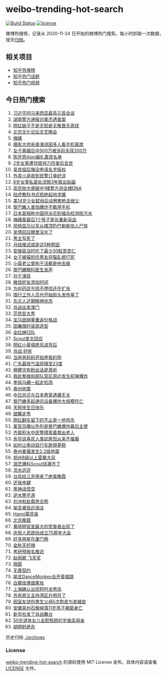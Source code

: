 # weibo-trending-hot-search

[![Build Status](https://github.com/justjavac/weibo-trending-hot-search/workflows/ci/badge.svg?branch=master)](https://github.com/justjavac/weibo-trending-hot-search/actions)
[![license](https://img.shields.io/github/license/justjavac/weibo-trending-hot-search)](https://github.com/justjavac/weibo-trending-hot-search/blob/master/LICENSE)

微博热搜榜，记录从 2020-11-24 日开始的微博热门搜索。每小时抓取一次数据，按天[归档](./archives)。

## 相关项目

- [知乎热搜榜](https://github.com/justjavac/zhihu-trending-top-search)
- [知乎热门话题](https://github.com/justjavac/zhihu-trending-hot-questions)
- [知乎热门视频](https://github.com/justjavac/zhihu-trending-hot-video)

## 今日热门搜索

<!-- BEGIN -->
<!-- 最后更新时间 Sat Sep 21 2024 07:11:33 GMT+0800 (China Standard Time) -->

1. [习近平同马来西亚最高元首会谈](https://s.weibo.com//weibo?q=%23%E4%B9%A0%E8%BF%91%E5%B9%B3%E5%90%8C%E9%A9%AC%E6%9D%A5%E8%A5%BF%E4%BA%9A%E6%9C%80%E9%AB%98%E5%85%83%E9%A6%96%E4%BC%9A%E8%B0%88%23&Refer=new_time)
1. [湖南警方通报刘某杰遇害案](https://s.weibo.com//weibo?q=%E6%B9%96%E5%8D%97%E8%AD%A6%E6%96%B9%E9%80%9A%E6%8A%A5%E5%88%98%E6%9F%90%E6%9D%B0%E9%81%87%E5%AE%B3%E6%A1%88&t=31&band_rank=10&Refer=top)
1. [网红娟子不是无知是无敬畏无底线](https://s.weibo.com//weibo?q=%23%E7%BD%91%E7%BA%A2%E5%A8%9F%E5%AD%90%E4%B8%8D%E6%98%AF%E6%97%A0%E7%9F%A5%E6%98%AF%E6%97%A0%E6%95%AC%E7%95%8F%E6%97%A0%E5%BA%95%E7%BA%BF%23&t=31&band_rank=2&Refer=top)
1. [北京文化论坛文艺晚会](https://s.weibo.com//weibo?q=%23%E5%8C%97%E4%BA%AC%E6%96%87%E5%8C%96%E8%AE%BA%E5%9D%9B%E6%96%87%E8%89%BA%E6%99%9A%E4%BC%9A%23&t=31&band_rank=3&Refer=top)
1. [梅姨](https://s.weibo.com//weibo?q=%E6%A2%85%E5%A7%A8&t=31&band_rank=6&Refer=top)
1. [摄影大师央美演讲因多人看手机离席](https://s.weibo.com//weibo?q=%23%E6%91%84%E5%BD%B1%E5%A4%A7%E5%B8%88%E5%A4%AE%E7%BE%8E%E6%BC%94%E8%AE%B2%E5%9B%A0%E5%A4%9A%E4%BA%BA%E7%9C%8B%E6%89%8B%E6%9C%BA%E7%A6%BB%E5%B8%AD%23&t=31&band_rank=24&Refer=top)
1. [女子离婚后中500万被诉前夫获200万](https://s.weibo.com//weibo?q=%23%E5%A5%B3%E5%AD%90%E7%A6%BB%E5%A9%9A%E5%90%8E%E4%B8%AD500%E4%B8%87%E8%A2%AB%E8%AF%89%E5%89%8D%E5%A4%AB%E8%8E%B7200%E4%B8%87%23&t=31&band_rank=4&Refer=top)
1. [陈乔恩Alan婚礼嘉宾名单](https://s.weibo.com//weibo?q=%23%E9%99%88%E4%B9%94%E6%81%A9Alan%E5%A9%9A%E7%A4%BC%E5%98%89%E5%AE%BE%E5%90%8D%E5%8D%95%23&t=31&band_rank=7&Refer=top)
1. [2岁女童遭邻居持刀伤害后去世](https://s.weibo.com//weibo?q=%232%E5%B2%81%E5%A5%B3%E7%AB%A5%E9%81%AD%E9%82%BB%E5%B1%85%E6%8C%81%E5%88%80%E4%BC%A4%E5%AE%B3%E5%90%8E%E5%8E%BB%E4%B8%96%23&t=31&band_rank=30&Refer=top)
1. [吴彦祖后悔没申请名字版权](https://s.weibo.com//weibo?q=%E5%90%B4%E5%BD%A6%E7%A5%96%E5%90%8E%E6%82%94%E6%B2%A1%E7%94%B3%E8%AF%B7%E5%90%8D%E5%AD%97%E7%89%88%E6%9D%83&t=31&band_rank=9&Refer=top)
1. [外卖小哥收到民警订单好评](https://s.weibo.com//weibo?q=%23%E5%A4%96%E5%8D%96%E5%B0%8F%E5%93%A5%E6%94%B6%E5%88%B0%E6%B0%91%E8%AD%A6%E8%AE%A2%E5%8D%95%E5%A5%BD%E8%AF%84%23&t=31&band_rank=10&Refer=top)
1. [8岁女童私密处流脓3年取出贴画](https://s.weibo.com//weibo?q=%238%E5%B2%81%E5%A5%B3%E7%AB%A5%E7%A7%81%E5%AF%86%E5%A4%84%E6%B5%81%E8%84%933%E5%B9%B4%E5%8F%96%E5%87%BA%E8%B4%B4%E7%94%BB%23&t=31&band_rank=11&Refer=top)
1. [高空抛大便砸中1楼警方测全楼DNA](https://s.weibo.com//weibo?q=%23%E9%AB%98%E7%A9%BA%E6%8A%9B%E5%A4%A7%E4%BE%BF%E7%A0%B8%E4%B8%AD1%E6%A5%BC%E8%AD%A6%E6%96%B9%E6%B5%8B%E5%85%A8%E6%A5%BCDNA%23&t=31&band_rank=1&Refer=top)
1. [陆虎教科书式拒绝起哄求婚](https://s.weibo.com//weibo?q=%E9%99%86%E8%99%8E%E6%95%99%E7%A7%91%E4%B9%A6%E5%BC%8F%E6%8B%92%E7%BB%9D%E8%B5%B7%E5%93%84%E6%B1%82%E5%A9%9A&t=31&band_rank=45&Refer=top)
1. [美14岁少女弑母后设圈套枪击继父](https://s.weibo.com//weibo?q=%23%E7%BE%8E14%E5%B2%81%E5%B0%91%E5%A5%B3%E5%BC%91%E6%AF%8D%E5%90%8E%E8%AE%BE%E5%9C%88%E5%A5%97%E6%9E%AA%E5%87%BB%E7%BB%A7%E7%88%B6%23&t=31&band_rank=11&Refer=top)
1. [黎巴嫩人害怕爆炸不敢用手机](https://s.weibo.com//weibo?q=%23%E9%BB%8E%E5%B7%B4%E5%AB%A9%E4%BA%BA%E5%AE%B3%E6%80%95%E7%88%86%E7%82%B8%E4%B8%8D%E6%95%A2%E7%94%A8%E6%89%8B%E6%9C%BA%23&t=31&band_rank=9&Refer=top)
1. [日本首相称中国将派员到福岛检测核污水](https://s.weibo.com//weibo?q=%23%E6%97%A5%E6%9C%AC%E9%A6%96%E7%9B%B8%E7%A7%B0%E4%B8%AD%E5%9B%BD%E5%B0%86%E6%B4%BE%E5%91%98%E5%88%B0%E7%A6%8F%E5%B2%9B%E6%A3%80%E6%B5%8B%E6%A0%B8%E6%B1%A1%E6%B0%B4%23&t=31&band_rank=16&Refer=top)
1. [梅姨案最后1个孩子家长重新采血](https://s.weibo.com//weibo?q=%23%E6%A2%85%E5%A7%A8%E6%A1%88%E6%9C%80%E5%90%8E1%E4%B8%AA%E5%AD%A9%E5%AD%90%E5%AE%B6%E9%95%BF%E9%87%8D%E6%96%B0%E9%87%87%E8%A1%80%23&t=31&band_rank=13&Refer=top)
1. [视频显示以军从楼顶扔巴勒斯坦人尸体](https://s.weibo.com//weibo?q=%23%E8%A7%86%E9%A2%91%E6%98%BE%E7%A4%BA%E4%BB%A5%E5%86%9B%E4%BB%8E%E6%A5%BC%E9%A1%B6%E6%89%94%E5%B7%B4%E5%8B%92%E6%96%AF%E5%9D%A6%E4%BA%BA%E5%B0%B8%E4%BD%93%23&t=31&band_rank=50&Refer=top)
1. [吴倩回应眼里没光了](https://s.weibo.com//weibo?q=%23%E5%90%B4%E5%80%A9%E5%9B%9E%E5%BA%94%E7%9C%BC%E9%87%8C%E6%B2%A1%E5%85%89%E4%BA%86%23&t=31&band_rank=20&Refer=top)
1. [男主写死了](https://s.weibo.com//weibo?q=%E7%94%B7%E4%B8%BB%E5%86%99%E6%AD%BB%E4%BA%86&t=31&band_rank=2&Refer=top)
1. [月经推迟或是这5种原因](https://s.weibo.com//weibo?q=%23%E6%9C%88%E7%BB%8F%E6%8E%A8%E8%BF%9F%E6%88%96%E6%98%AF%E8%BF%995%E7%A7%8D%E5%8E%9F%E5%9B%A0%23&t=31&band_rank=21&Refer=top)
1. [安陵容当时吃了最少30粒苦杏仁](https://s.weibo.com//weibo?q=%E5%AE%89%E9%99%B5%E5%AE%B9%E5%BD%93%E6%97%B6%E5%90%83%E4%BA%86%E6%9C%80%E5%B0%9130%E7%B2%92%E8%8B%A6%E6%9D%8F%E4%BB%81&t=31&band_rank=17&Refer=top)
1. [女子被猫抓伤男友将猫乱棍打死](https://s.weibo.com//weibo?q=%23%E5%A5%B3%E5%AD%90%E8%A2%AB%E7%8C%AB%E6%8A%93%E4%BC%A4%E7%94%B7%E5%8F%8B%E5%B0%86%E7%8C%AB%E4%B9%B1%E6%A3%8D%E6%89%93%E6%AD%BB%23&t=31&band_rank=21&Refer=top)
1. [小英老公曾称干活都是他去做](https://s.weibo.com//weibo?q=%23%E5%B0%8F%E8%8B%B1%E8%80%81%E5%85%AC%E6%9B%BE%E7%A7%B0%E5%B9%B2%E6%B4%BB%E9%83%BD%E6%98%AF%E4%BB%96%E5%8E%BB%E5%81%9A%23&t=31&band_rank=33&Refer=top)
1. [黎巴嫩眼科医生发声](https://s.weibo.com//weibo?q=%23%E9%BB%8E%E5%B7%B4%E5%AB%A9%E7%9C%BC%E7%A7%91%E5%8C%BB%E7%94%9F%E5%8F%91%E5%A3%B0%23&t=31&band_rank=7&Refer=top)
1. [孙千演技](https://s.weibo.com//weibo?q=%E5%AD%99%E5%8D%83%E6%BC%94%E6%8A%80&t=31&band_rank=12&Refer=top)
1. [微信好友添加时间](https://s.weibo.com//weibo?q=%23%E5%BE%AE%E4%BF%A1%E5%A5%BD%E5%8F%8B%E6%B7%BB%E5%8A%A0%E6%97%B6%E9%97%B4%23&t=31&band_rank=5&Refer=top)
1. [为何药店亏损不停但还在扩张](https://s.weibo.com//weibo?q=%23%E4%B8%BA%E4%BD%95%E8%8D%AF%E5%BA%97%E4%BA%8F%E6%8D%9F%E4%B8%8D%E5%81%9C%E4%BD%86%E8%BF%98%E5%9C%A8%E6%89%A9%E5%BC%A0%23&t=31&band_rank=39&Refer=top)
1. [银行工作人员也开始街头发传单了](https://s.weibo.com//weibo?q=%23%E9%93%B6%E8%A1%8C%E5%B7%A5%E4%BD%9C%E4%BA%BA%E5%91%98%E4%B9%9F%E5%BC%80%E5%A7%8B%E8%A1%97%E5%A4%B4%E5%8F%91%E4%BC%A0%E5%8D%95%E4%BA%86%23&t=31&band_rank=30&Refer=top)
1. [东北人近期精神状态](https://s.weibo.com//weibo?q=%23%E4%B8%9C%E5%8C%97%E4%BA%BA%E8%BF%91%E6%9C%9F%E7%B2%BE%E7%A5%9E%E7%8A%B6%E6%80%81%23&t=31&band_rank=33&Refer=top)
1. [肖战出发澳门](https://s.weibo.com//weibo?q=%23%E8%82%96%E6%88%98%E5%87%BA%E5%8F%91%E6%BE%B3%E9%97%A8%23&t=31&band_rank=47&Refer=top)
1. [范思哲大秀](https://s.weibo.com//weibo?q=%E8%8C%83%E6%80%9D%E5%93%B2%E5%A4%A7%E7%A7%80&t=31&band_rank=36&Refer=top)
1. [宝马因销量重返价格战](https://s.weibo.com//weibo?q=%23%E5%AE%9D%E9%A9%AC%E5%9B%A0%E9%94%80%E9%87%8F%E9%87%8D%E8%BF%94%E4%BB%B7%E6%A0%BC%E6%88%98%23&t=31&band_rank=41&Refer=top)
1. [田曦薇时装周造型](https://s.weibo.com//weibo?q=%E7%94%B0%E6%9B%A6%E8%96%87%E6%97%B6%E8%A3%85%E5%91%A8%E9%80%A0%E5%9E%8B&t=31&band_rank=19&Refer=top)
1. [全红婵归队](https://s.weibo.com//weibo?q=%23%E5%85%A8%E7%BA%A2%E5%A9%B5%E5%BD%92%E9%98%9F%23&t=31&band_rank=22&Refer=top)
1. [Scout发文回应](https://s.weibo.com//weibo?q=%23Scout%E5%8F%91%E6%96%87%E5%9B%9E%E5%BA%94%23&t=31&band_rank=14&Refer=top)
1. [网红小英塌房风波背后](https://s.weibo.com//weibo?q=%23%E7%BD%91%E7%BA%A2%E5%B0%8F%E8%8B%B1%E5%A1%8C%E6%88%BF%E9%A3%8E%E6%B3%A2%E8%83%8C%E5%90%8E%23&t=31&band_rank=37&Refer=top)
1. [肖战 好听](https://s.weibo.com//weibo?q=%E8%82%96%E6%88%98%20%E5%A5%BD%E5%90%AC&t=31&band_rank=32&Refer=top)
1. [当爸爸妈妈开始养我的狗](https://s.weibo.com//weibo?q=%E5%BD%93%E7%88%B8%E7%88%B8%E5%A6%88%E5%A6%88%E5%BC%80%E5%A7%8B%E5%85%BB%E6%88%91%E7%9A%84%E7%8B%97&t=31&band_rank=27&Refer=top)
1. [广东最低气温将降至23度](https://s.weibo.com//weibo?q=%23%E5%B9%BF%E4%B8%9C%E6%9C%80%E4%BD%8E%E6%B0%94%E6%B8%A9%E5%B0%86%E9%99%8D%E8%87%B323%E5%BA%A6%23&t=31&band_rank=26&Refer=top)
1. [檀健次有粉丝话是真听](https://s.weibo.com//weibo?q=%E6%AA%80%E5%81%A5%E6%AC%A1%E6%9C%89%E7%B2%89%E4%B8%9D%E8%AF%9D%E6%98%AF%E7%9C%9F%E5%90%AC&t=31&band_rank=37&Refer=top)
1. [我赴黎维和部队营区周边发生航弹爆炸](https://s.weibo.com//weibo?q=%23%E6%88%91%E8%B5%B4%E9%BB%8E%E7%BB%B4%E5%92%8C%E9%83%A8%E9%98%9F%E8%90%A5%E5%8C%BA%E5%91%A8%E8%BE%B9%E5%8F%91%E7%94%9F%E8%88%AA%E5%BC%B9%E7%88%86%E7%82%B8%23&t=31&band_rank=27&Refer=top)
1. [李纯马頔一起走机场](https://s.weibo.com//weibo?q=%23%E6%9D%8E%E7%BA%AF%E9%A9%AC%E9%A0%94%E4%B8%80%E8%B5%B7%E8%B5%B0%E6%9C%BA%E5%9C%BA%23&t=31&band_rank=43&Refer=top)
1. [泰州地震](https://s.weibo.com//weibo?q=%E6%B3%B0%E5%B7%9E%E5%9C%B0%E9%9C%87&t=31&band_rank=44&Refer=top)
1. [中日共识与日本男童遇袭无关](https://s.weibo.com//weibo?q=%23%E4%B8%AD%E6%97%A5%E5%85%B1%E8%AF%86%E4%B8%8E%E6%97%A5%E6%9C%AC%E7%94%B7%E7%AB%A5%E9%81%87%E8%A2%AD%E6%97%A0%E5%85%B3%23&t=31&band_rank=23&Refer=top)
1. [黎巴嫩多起通讯设备爆炸大规模伤亡](https://s.weibo.com//weibo?q=%23%E9%BB%8E%E5%B7%B4%E5%AB%A9%E5%A4%9A%E8%B5%B7%E9%80%9A%E8%AE%AF%E8%AE%BE%E5%A4%87%E7%88%86%E7%82%B8%E5%A4%A7%E8%A7%84%E6%A8%A1%E4%BC%A4%E4%BA%A1%23&t=31&band_rank=32&Refer=top)
1. [天秤座生日快乐](https://s.weibo.com//weibo?q=%23%E5%A4%A9%E7%A7%A4%E5%BA%A7%E7%94%9F%E6%97%A5%E5%BF%AB%E4%B9%90%23&t=31&band_rank=25&Refer=top)
1. [甜馨走秀](https://s.weibo.com//weibo?q=%E7%94%9C%E9%A6%A8%E8%B5%B0%E7%A7%80&t=31&band_rank=28&Refer=top)
1. [网红翻车留下的不止是一地鸡毛](https://s.weibo.com//weibo?q=%23%E7%BD%91%E7%BA%A2%E7%BF%BB%E8%BD%A6%E7%95%99%E4%B8%8B%E7%9A%84%E4%B8%8D%E6%AD%A2%E6%98%AF%E4%B8%80%E5%9C%B0%E9%B8%A1%E6%AF%9B%23&t=31&band_rank=15&Refer=top)
1. [美官员曝以色列是黎巴嫩爆炸幕后主使](https://s.weibo.com//weibo?q=%23%E7%BE%8E%E5%AE%98%E5%91%98%E6%9B%9D%E4%BB%A5%E8%89%B2%E5%88%97%E6%98%AF%E9%BB%8E%E5%B7%B4%E5%AB%A9%E7%88%86%E7%82%B8%E5%B9%95%E5%90%8E%E4%B8%BB%E4%BD%BF%23&t=31&band_rank=50&Refer=top)
1. [齐肩积水中民警摸索着救出老人](https://s.weibo.com//weibo?q=%23%E9%BD%90%E8%82%A9%E7%A7%AF%E6%B0%B4%E4%B8%AD%E6%B0%91%E8%AD%A6%E6%91%B8%E7%B4%A2%E7%9D%80%E6%95%91%E5%87%BA%E8%80%81%E4%BA%BA%23&t=31&band_rank=10&Refer=top)
1. [余华说喜欢人类幼崽但从来不催婚](https://s.weibo.com//weibo?q=%23%E4%BD%99%E5%8D%8E%E8%AF%B4%E5%96%9C%E6%AC%A2%E4%BA%BA%E7%B1%BB%E5%B9%BC%E5%B4%BD%E4%BD%86%E4%BB%8E%E6%9D%A5%E4%B8%8D%E5%82%AC%E5%A9%9A%23&t=31&band_rank=40&Refer=top)
1. [如何让电动自行车跑得更稳](https://s.weibo.com//weibo?q=%23%E5%A6%82%E4%BD%95%E8%AE%A9%E7%94%B5%E5%8A%A8%E8%87%AA%E8%A1%8C%E8%BD%A6%E8%B7%91%E5%BE%97%E6%9B%B4%E7%A8%B3%23&t=31&band_rank=22&Refer=top)
1. [泰州姜堰发生2.2级地震](https://s.weibo.com//weibo?q=%23%E6%B3%B0%E5%B7%9E%E5%A7%9C%E5%A0%B0%E5%8F%91%E7%94%9F2.2%E7%BA%A7%E5%9C%B0%E9%9C%87%23&t=31&band_rank=44&Refer=top)
1. [郑州8级以上雷暴大风](https://s.weibo.com//weibo?q=%23%E9%83%91%E5%B7%9E8%E7%BA%A7%E4%BB%A5%E4%B8%8A%E9%9B%B7%E6%9A%B4%E5%A4%A7%E9%A3%8E%23&t=31&band_rank=31&Refer=top)
1. [涵艺爆料Scout钱凑齐了](https://s.weibo.com//weibo?q=%23%E6%B6%B5%E8%89%BA%E7%88%86%E6%96%99Scout%E9%92%B1%E5%87%91%E9%BD%90%E4%BA%86%23&t=31&band_rank=40&Refer=top)
1. [流水迢迢](https://s.weibo.com//weibo?q=%E6%B5%81%E6%B0%B4%E8%BF%A2%E8%BF%A2&t=31&band_rank=48&Refer=top)
1. [台风给江苏带来了绝美晚霞](https://s.weibo.com//weibo?q=%23%E5%8F%B0%E9%A3%8E%E7%BB%99%E6%B1%9F%E8%8B%8F%E5%B8%A6%E6%9D%A5%E4%BA%86%E7%BB%9D%E7%BE%8E%E6%99%9A%E9%9C%9E%23&t=31&band_rank=10&Refer=top)
1. [还我李肆](https://s.weibo.com//weibo?q=%23%E8%BF%98%E6%88%91%E6%9D%8E%E8%82%86%23&t=31&band_rank=48&Refer=top)
1. [黑神话悟空](https://s.weibo.com//weibo?q=%E9%BB%91%E7%A5%9E%E8%AF%9D%E6%82%9F%E7%A9%BA&t=31&band_rank=48&Refer=top)
1. [逆水寒手游](https://s.weibo.com//weibo?q=%23%E9%80%86%E6%B0%B4%E5%AF%92%E6%89%8B%E6%B8%B8%23&t=31&band_rank=41&Refer=top)
1. [刘冲和赵露思合照](https://s.weibo.com//weibo?q=%23%E5%88%98%E5%86%B2%E5%92%8C%E8%B5%B5%E9%9C%B2%E6%80%9D%E5%90%88%E7%85%A7%23&t=31&band_rank=29&Refer=top)
1. [喻言被伯远淘汰](https://s.weibo.com//weibo?q=%23%E5%96%BB%E8%A8%80%E8%A2%AB%E4%BC%AF%E8%BF%9C%E6%B7%98%E6%B1%B0%23&t=31&band_rank=34&Refer=top)
1. [Hanni露背装](https://s.weibo.com//weibo?q=%23Hanni%E9%9C%B2%E8%83%8C%E8%A3%85%23&t=31&band_rank=21&Refer=top)
1. [北京晚霞](https://s.weibo.com//weibo?q=%E5%8C%97%E4%BA%AC%E6%99%9A%E9%9C%9E&t=31&band_rank=42&Refer=top)
1. [黄晓明官宣最大的受害者出现了](https://s.weibo.com//weibo?q=%E9%BB%84%E6%99%93%E6%98%8E%E5%AE%98%E5%AE%A3%E6%9C%80%E5%A4%A7%E7%9A%84%E5%8F%97%E5%AE%B3%E8%80%85%E5%87%BA%E7%8E%B0%E4%BA%86&t=31&band_rank=46&Refer=top)
1. [庆祝人民政协成立75周年大会](https://s.weibo.com//weibo?q=%23%E5%BA%86%E7%A5%9D%E4%BA%BA%E6%B0%91%E6%94%BF%E5%8D%8F%E6%88%90%E7%AB%8B75%E5%91%A8%E5%B9%B4%E5%A4%A7%E4%BC%9A%23&Refer=new_time)
1. [好多明星在厦门啊](https://s.weibo.com//weibo?q=%23%E5%A5%BD%E5%A4%9A%E6%98%8E%E6%98%9F%E5%9C%A8%E5%8E%A6%E9%97%A8%E5%95%8A%23&t=31&band_rank=26&Refer=top)
1. [金秋天好辣](https://s.weibo.com//weibo?q=%E9%87%91%E7%A7%8B%E5%A4%A9%E5%A5%BD%E8%BE%A3&t=31&band_rank=18&Refer=top)
1. [考研预报名推迟](https://s.weibo.com//weibo?q=%E8%80%83%E7%A0%94%E9%A2%84%E6%8A%A5%E5%90%8D%E6%8E%A8%E8%BF%9F&t=31&band_rank=38&Refer=top)
1. [赵丽颖 飞天奖](https://s.weibo.com//weibo?q=%E8%B5%B5%E4%B8%BD%E9%A2%96%20%E9%A3%9E%E5%A4%A9%E5%A5%96&t=31&band_rank=47&Refer=top)
1. [翔霖](https://s.weibo.com//weibo?q=%E7%BF%94%E9%9C%96&t=31&band_rank=50&Refer=top)
1. [无畏契约](https://s.weibo.com//weibo?q=%E6%97%A0%E7%95%8F%E5%A5%91%E7%BA%A6&t=31&band_rank=47&Refer=top)
1. [喻言DanceMonkey全开麦唱跳](https://s.weibo.com//weibo?q=%E5%96%BB%E8%A8%80DanceMonkey%E5%85%A8%E5%BC%80%E9%BA%A6%E5%94%B1%E8%B7%B3&t=31&band_rank=50&Refer=top)
1. [白鹿玫瑰烟熏妆](https://s.weibo.com//weibo?q=%23%E7%99%BD%E9%B9%BF%E7%8E%AB%E7%91%B0%E7%83%9F%E7%86%8F%E5%A6%86%23&t=31&band_rank=35&Refer=top)
1. [上海确认出现短时龙卷风](https://s.weibo.com//weibo?q=%23%E4%B8%8A%E6%B5%B7%E7%A1%AE%E8%AE%A4%E5%87%BA%E7%8E%B0%E7%9F%AD%E6%97%B6%E9%BE%99%E5%8D%B7%E9%A3%8E%23&t=31&band_rank=29&Refer=top)
1. [苏有朋又主持湾区升明月了](https://s.weibo.com//weibo?q=%23%E8%8B%8F%E6%9C%89%E6%9C%8B%E5%8F%88%E4%B8%BB%E6%8C%81%E6%B9%BE%E5%8C%BA%E5%8D%87%E6%98%8E%E6%9C%88%E4%BA%86%23&t=31&band_rank=45&Refer=top)
1. [因室友烧伤男生父母5次割皮为其植皮](https://s.weibo.com//weibo?q=%23%E5%9B%A0%E5%AE%A4%E5%8F%8B%E7%83%A7%E4%BC%A4%E7%94%B7%E7%94%9F%E7%88%B6%E6%AF%8D5%E6%AC%A1%E5%89%B2%E7%9A%AE%E4%B8%BA%E5%85%B6%E6%A4%8D%E7%9A%AE%23&t=31&band_rank=43&Refer=top)
1. [安徽亳州石像掉落11岁孩子被砸身亡](https://s.weibo.com//weibo?q=%23%E5%AE%89%E5%BE%BD%E4%BA%B3%E5%B7%9E%E7%9F%B3%E5%83%8F%E6%8E%89%E8%90%BD11%E5%B2%81%E5%AD%A9%E5%AD%90%E8%A2%AB%E7%A0%B8%E8%BA%AB%E4%BA%A1%23&t=31&band_rank=8&Refer=top)
1. [新华社发了肖战舞台](https://s.weibo.com//weibo?q=%23%E6%96%B0%E5%8D%8E%E7%A4%BE%E5%8F%91%E4%BA%86%E8%82%96%E6%88%98%E8%88%9E%E5%8F%B0%23&t=31&band_rank=37&Refer=top)
1. [50岁退休女儿全职照顾81岁痴呆母亲](https://s.weibo.com//weibo?q=%2350%E5%B2%81%E9%80%80%E4%BC%91%E5%A5%B3%E5%84%BF%E5%85%A8%E8%81%8C%E7%85%A7%E9%A1%BE81%E5%B2%81%E7%97%B4%E5%91%86%E6%AF%8D%E4%BA%B2%23&t=31&band_rank=49&Refer=top)
1. [胡明轩绝杀](https://s.weibo.com//weibo?q=%E8%83%A1%E6%98%8E%E8%BD%A9%E7%BB%9D%E6%9D%80&t=31&band_rank=50&Refer=top)

<!-- END -->

历史归档 [./archives](./archives)

### License

[weibo-trending-hot-search](https://github.com/justjavac/weibo-trending-hot-search) 的源码使用 MIT License
发布。具体内容请查看 [LICENSE](./LICENSE) 文件。

